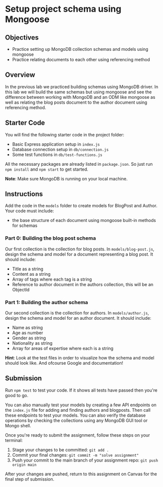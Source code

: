 # Setup project schema using Mongoose

## Objectives
- Practice setting up MongoDB collection schemas and models using mongoose
- Practice relating documents to each other using referencing method

## Overview
In the previous lab we practiced building schemas using MongoDB driver. In this lab we will build the same schemas but using mongoose and see the difference between working with MongoDB and an ODM like mongoose as well as relating the blog posts document to the author document using referencing method.

## Starter Code
You will find the following starter code in the project folder:

- Basic Express application setup in `index.js`
- Database connection setup in `db/connection.js`
- Some test functions in `db/test-functions.js`

All the necessary packages are already listed in `package.json`. So just run `npm install` and `npm start` to get started.

**Note**: Make sure MongoDB is running on your local machine.

## Instructions
Add the code in the `models` folder to create models for BlogPost and Author. Your code must include:

- the base structure of each document using mongoose built-in methods for schemas

### Part 0: Building the blog post schema
Our first collection is the collection for blog posts. In `models/blog-post.js`, design the schema and model for a document representing a blog post. It should include:

- Title as a string
- Content as a string
- Array of tags where each tag is a string
- Reference to author document in the authors collection, this will be an ObjectId

### Part 1: Building the author schema
Our second collection is the collection for authors. In `models/author.js`, design the schema and model for an author document. It should include:

- Name as string
- Age as number
- Gender as string
- Nationality as string
- Array for areas of expertise where each is a string

**Hint**: Look at the test files in order to visualize how the schema and model should look like. And ofcourse Google and documentation!

## Submission
Run `npm test` to test your code. If it shows all tests have passed then you're good to go.

You can also manually test your models by creating a few API endpoints on the `index.js` file for adding and finding authors and blogposts. Then call these endpoints to test your models. You can also verify the database operations by checking the collections using any MongoDB GUI tool or Mongo shell.

Once you're ready to submit the assignment, follow these steps on your terminal:

1. Stage your changes to be committed: `git add .`
2. Commit your final changes: `git commit -m "solve assignment"`
3. Push your commit to the main branch of your assignment repo: `git push origin main`

After your changes are pushed, return to this assignment on Canvas for the final step of submission.
